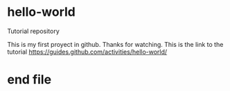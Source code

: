 # hello-world
Tutorial repository

This is my first proyect in github. Thanks for watching.
This is the link to the tutorial
https://guides.github.com/activities/hello-world/

# end file
